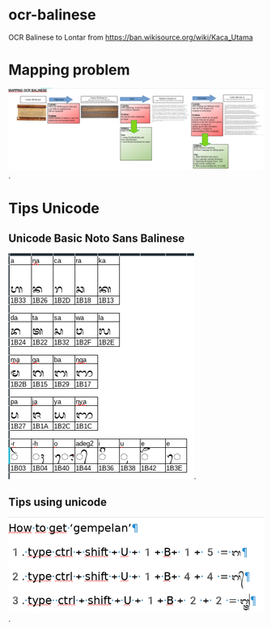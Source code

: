 # ocr-balinese
OCR Balinese to Lontar from https://ban.wikisource.org/wiki/Kaca_Utama

# Mapping problem
![Mapping problem in Wikisource](doc/mapping_problem.png "Mapping problem in Wikisource").

# Tips Unicode
## Unicode Basic Noto Sans Balinese 
![Unicode Basic Noto Sans Balinese](doc/unicode-basic-ntb.png "unicode basic Noto Sans Balinese").
## Tips using unicode 
![Tips using unicode](doc/tips-using-unicode.png "tips using unicode").